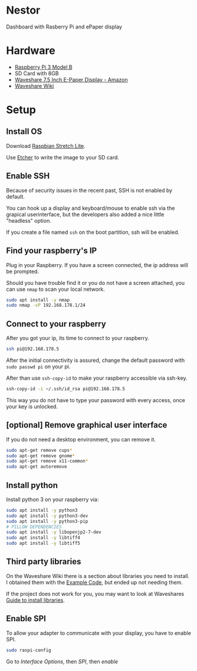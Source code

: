 # Nestor
Dashboard with Rasberry Pi and ePaper display

# Hardware
- [Raspberry Pi 3 Model B](https://www.amazon.de/gp/product/B01CD5VC92/ref=oh_aui_detailpage_o06_s00?ie=UTF8&psc=1)
- SD Card with 8GB
- [Waveshare 7.5 Inch E-Paper Display - Amazon](https://www.amazon.de/gp/product/B075R4QY3L/ref=oh_aui_detailpage_o05_s00?ie=UTF8&psc=1)
- [Waveshare Wiki](https://www.waveshare.com/wiki/7.5inch_e-Paper_HAT?Amazon)

# Setup
## Install OS
Download [Raspbian Stretch Lite](https://www.raspberrypi.org/downloads/raspbian/).

Use [Etcher](https://etcher.io/) to write the image to your SD card.

## Enable SSH
Because of security issues in the recent past, SSH is not enabled by default.

You can hook up a display and keyboard/mouse to enable ssh via the grapical userinterface, but the developers also added a nice little "headless" option. 

If you create a file named `ssh` on the boot partition, ssh will be enabled.

## Find your raspberry's IP
Plug in your Raspberry. If you have a screen connected, the ip address will be prompted. 

Should you have trouble find it or you do not have a screen attached, you can use `nmap` to scan your local network.

```bash
sudo apt install -y nmap
sudo nmap -sP 192.168.178.1/24
```

## Connect to your raspberry
After you got your ip, its time to connect to your raspberry.

```bash
ssh pi@192.168.178.5
```

After the initial connectivity is assured, change the default password with `sudo passwd pi` on your pi.

After than use `ssh-copy-id` to make your raspberry accessible via ssh-key.

```bash
ssh-copy-id -i ~/.ssh/id_rsa pi@192.168.178.5
```

This way you do not have to type your password with every access, once your key is unlocked.

## [optional] Remove graphical user interface
If you do not need a desktop environment, you can remove it.

```bash
sudo apt-get remove cups*
sudo apt-get remove gnome*
sudo apt-get remove x11-common*
sudo apt-get autoremove
```

## Install python
Install python 3 on your raspberry via:
```bash
sudo apt install -y python3
sudo apt install -y python3-dev
sudo apt install -y python3-pip
# PILLOW DEPENDENCIES
sudo apt install -y libopenjp2-7-dev
sudo apt install -y libtiff4
sudo apt install -y libtiff5
```

## Third party libraries
On the Waveshare Wiki there is a section about libraries you need to install.
I obtained them with the [Example Code](https://www.waveshare.com/wiki/File:7.5inch-e-paper-hat-code.7z), but ended up not needing them. 

If the project does not work for you, you may want to look at Waveshares [Guide to install libraries](https://www.waveshare.com/wiki/Pioneer600#Libraries_Installation_for_RPi).

## Enable SPI
To allow your adapter to communicate with your display, you have to enable SPI. 
```bash
sudo raspi-config
```
Go to *Interface Options*, then *SPI*, then *enable*
